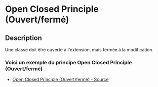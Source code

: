 # Open Closed Principle (Ouvert/fermé)




## Description

Une classe doit être ouverte à l'extension, mais fermée à la modification.






### Voici un exemple du principe Open Closed Principle (Ouvert/fermé)

* [Open Closed Principle (Ouvert/fermé) - Source](https://github.com/stephweb/solid-php/tree/master/src/2_open-closed-principle/index.php)
